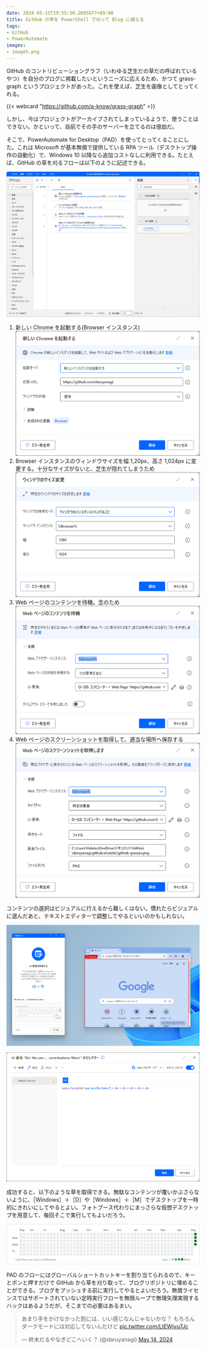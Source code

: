 ```yaml
---
date: 2024-05-15T19:55:50.2605877+09:00
title: GitHub の草を PowerShell で刈って Blog に植える
tags:
- GitHub
- PowerAutomate
images:
- image5.png
---
```


GitHub のコントリビューショングラフ（いわゆる芝生だの草だの呼ばれているやつ）を自分のブログに掲載したいというニーズに応えるため、かつて grass-graph というプロジェクトがあった。これを使えば、芝生を画像としてとってくれる。

{{< webcard "https://github.com/a-know/grass-graph" >}}

しかし、今はプロジェクトがアーカイブされてしまっているようで、使うことはできない。かといって、自前でその手のサーバーを立てるのは億劫だ。

そこで、PowerAutomate for Desktop（PAD）を使ってとってくることにした。これは Microsoft が基本無償で提供している RPA ツール（デスクトップ操作の自動化）で、Windows 10 以降なら追加コストなしに利用できる。たとえば、GitHub の草を刈るフローは以下のように記述できる。

![](image1.png)

1. 新しい Chrome を起動する(Browser インスタンス) ![](image2.png)
2. Browser インスタンスのウィンドウサイズを幅 1,20px、高さ 1,024px に変更する。十分なサイズがないと、芝生が隠れてしまうため ![](image3.png)
3. Web ページのコンテンツを待機。念のため ![](image4.png) 
4. Web ページのスクリーンショットを取得して、適当な場所へ保存する ![](image5.png)

コンテンツの選択はビジュアルに行えるから難しくはない。慣れたらビジュアルに選んだあと、テキストエディターで調整してやるといいのかもしれない。 

![](image6.png)

![](image7.png)

成功すると、以下のような草を取得できる。無駄なコンテンツが覆いかぶさらないように、［Windows］＋［D］や［Windows］＋［M］でデスクトップを一時的にきれいにしてやるとよい。フォトブース代わりにまっさらな仮想デスクトップを用意して、毎回そこで実行してもよいだろう。

![](/github-grasses.png)

PAD のフローにはグローバルショートカットキーを割り当てられるので、キーとポンと押すだけで GitHub から草を刈り取って、ブログリポジトリに埋めることができる。ブログをプッシュする前に実行してやるとよいだろう。無償ライセンスではサポートされていない定時実行フローを無限ループで無理矢理実現するハックはあるようだが、そこまでの必要はあるまい。

<blockquote class="twitter-tweet" data-conversation="none"><p lang="ja" dir="ltr">あまり手をかけなかった割には、いい感じなんじゃないかな？ もちろんダークモードには対応してないんだけど <a href="https://t.co/LtEWjvu7Jc">pic.twitter.com/LtEWjvu7Jc</a></p>&mdash; 終末だるやなぎどこへいく？ (@daruyanagi) <a href="https://twitter.com/daruyanagi/status/1790274315138834709?ref_src=twsrc%5Etfw">May 14, 2024</a></blockquote> <script async src="https://platform.twitter.com/widgets.js" charset="utf-8"></script>
